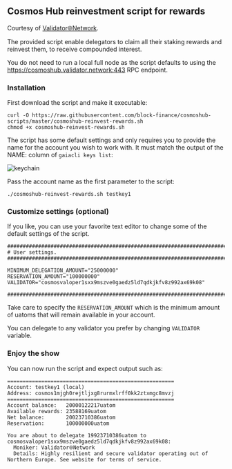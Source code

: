 ## Cosmos Hub reinvestment script for rewards

Courtesy of [Validator🌐Network](https://validator.network).

The provided script enable delegators to claim all their staking rewards and reinvest them, to receive compounded interest.

You do not need to run a local full node as the script defaults to using the https://cosmoshub.validator.network:443 RPC endpoint.


### Installation

First download the script and make it executable:
```
curl -O https://raw.githubusercontent.com/block-finance/cosmoshub-scripts/master/cosmoshub-reinvest-rewards.sh
chmod +x cosmoshub-reinvest-rewards.sh
```

The script has some default settings and only requires you to provide the name for the account you wish to work with. It must match the  output of the NAME: column of `gaiacli keys list`:

![keychain](https://validator.network/img/gaiacli01.png "gaiacli keys list output")

Pass the account name as the first parameter to the script: 
```
./cosmoshub-reinvest-rewards.sh testkey1
```

### Customize settings (optional)
If you like, you can use your favorite text editor to change some of the default settings of the script.

```
##############################################################################
# User settings.
##############################################################################

MINIMUM_DELEGATION_AMOUNT="25000000"
RESERVATION_AMOUNT="100000000"
VALIDATOR="cosmosvaloper1sxx9mszve0gaedz5ld7qdkjkfv8z992ax69k08"

##############################################################################
```

Take care to specify the `RESERVATION_AMOUNT` which is the minimum amount of uatoms that will remain available in your account.

You can delegate to any validator you prefer by changing `VALIDATOR` variable.

### Enjoy the show

You can now run the script and expect output such as:
```
======================================================
Account: testkey1 (local)
Address: cosmos1mjgh0rejtljxg8rurmxlrff0kk2ztxmgc8mvzj
======================================================
Account balance:   20000122217uatom
Available rewards: 23588169uatom
Net balance:       20023710386uatom
Reservation:       100000000uatom

You are about to delegate 19923710386uatom to cosmosvaloper1sxx9mszve0gaedz5ld7qdkjkfv8z992ax69k08:
  Moniker: Validator🌐Network
  Details: Highly resilient and secure validator operating out of Northern Europe. See website for terms of service.
```
